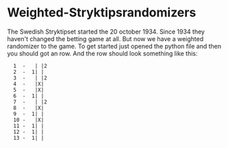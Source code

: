 # Weighted-Stryktipsrandomizers
The Swedish Stryktipset started the 20 october 1934. Since 1934 they haven't changed the betting game at all. But now we have a weighted randomizer to the game. To get started just opened the python file and then you should got an row.
And the row should look something like this:
```
  1  -   | |2
  2  -  1| |
  3  -   | |2
  4  -   |X|
  5  -   |X|
  6  -  1| |
  7  -   | |2
  8  -   |X|
  9  -  1| |
  10 -   |X|
  11 -  1| |
  12 -  1| |
  13 -  1| |
```
